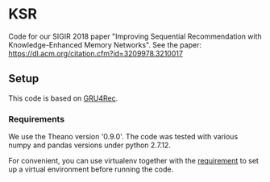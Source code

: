 # KSR
Code for our SIGIR 2018 paper "Improving Sequential Recommendation with Knowledge-Enhanced Memory Networks". See the paper: https://dl.acm.org/citation.cfm?id=3209978.3210017

## Setup
This code is based on [GRU4Rec](https://github.com/hidasib/GRU4Rec).

### Requirements
We use the Theano version '0.9.0'. The code was tested with various numpy and pandas versions under python 2.7.12. 

For convenient, you can use virtualenv together with the [requirement](https://github.com/mquad/hgru4rec/blob/master/requirements.txt) to set up a virtual environment before running the code.


